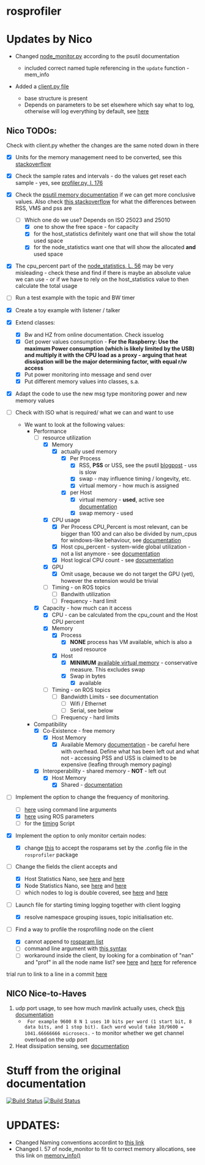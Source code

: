 rosprofiler
===========

# Updates by Nico
* Changed [node_monitor.py](./src/rosprofiler/node_monitor.py) according to the psutil documentation
    * included correct named tuple referencing in the `update` function - mem_info

* Added a [client.py file](./src/client.py)
    * base structure is present
    * Depends on parameters to be set elsewhere which say what to log, otherwise will log everything by default, see [here](./src/client.py#L39)


## Nico TODOs:
Check with client.py whether the changes are the same noted down in there
- [x] Units for the memory management need to be converted, see this [stackoverflow](https://stackoverflow.com/questions/21792655/psutil-virtual-memory-units-of-measurement)
- [x] Check the sample rates and intervals - do the values get reset each sample - yes, see [profiler.py, l. 176](./src/rosprofiler/profiler.py#L176)
- [x] Check the [psutil memory documentation](https://psutil.readthedocs.io/en/latest/#psutil.Process.memory_full_info) if we can get more conclusive values. Also check [this stackoverflow](https://stackoverflow.com/questions/7880784/what-is-rss-and-vsz-in-linux-memory-management) for what the differences between RSS, VMS and pss are
    * [ ] Which one do we use? Depends on ISO 25023 and 25010
        * [x] one to show the free space - for capacity
        * [x] for the host_statistics definitely want one that will show the total used space
        * [x] for the node_statistics want one that will show the allocated __and__ used space
- [x] The cpu_percent part of the [node_statistics, L. 56](./src/rosprofiler/node_monitor.py#L56) may be very misleading - check these and find if there is maybe an absolute value we can use - or if we have to rely on the host_statistics value to then calculate the total usage
- [ ] Run a test example with the topic and BW timer 


- [x] Create a toy example with listener / talker
- [x] Extend classes:
    - [x] Bw and HZ from online documentation. Check issuelog
    - [x] Get power values consumption - **For the Raspberry: Use the maximum Power consumption (which is likely limited by the USB) and multiply it with the CPU load as a proxy - arguing that heat dissipation will be the major determining factor, with equal r/w access**
    - [x] Put power monitoring into message and send over
    - [x] Put different memory values into classes, s.a.
- [x] Adapt the code to use the new msg type monitoring power and new memory values
- [ ] Check with ISO what is required/ what we can and want to use
    * We want to look at the following values:
        * Performance
            * [ ] resource utilization
                * [x] Memory 
                    * [x] actually used memory
                        * [x] Per Process
                            * [x] RSS, **PSS** or USS, see the psutil [blogpost](http://grodola.blogspot.com/2016/02/psutil-4-real-process-memory-and-environ.html) - uss is slow
                            * [x] swap - may influence timing / longevity, etc.
                            * [x] virtual memory - how much is assigned
                        * [x] per Host
                            * [x] virtual memory - **used**, active see [documentation](https://psutil.readthedocs.io/en/latest/#psutil.virtual_memory)
                            * [x] swap memory - used
                * [x] CPU usage
                    * [x] Per Process CPU_Percent is most relevant, can be bigger than 100 and can also be divided by num_cpus for windows-like behaviour, see [documentation](https://psutil.readthedocs.io/en/latest/#psutil.Process.cpu_percent)
                    * [x] Host cpu_percent - system-wide global utilization - not a list anymore - see [documentation](https://psutil.readthedocs.io/en/latest/#psutil.cpu_times)
                    * [x] Host logical CPU count - see [documentation](https://psutil.readthedocs.io/en/latest/#psutil.cpu_count)
                * [x] GPU
                    * [x] Omit usage, because we do not target the GPU (yet), however the extension would be trivial
                * [ ] Timing - on ROS topics
                    * [ ] Bandwith utilization
                    * [ ] Frequency - hard limit
            * [x] Capacity - how much can it access
                * [x] CPU - can be calculated from the cpu_count and the Host CPU percent
                * [x] Memory
                    * [x] Process
                        * [x] **NONE** process has VM available, which is also a used resource
                    * [x] Host
                        * [x] **MINIMUM** [available virtual memory](https://psutil.readthedocs.io/en/latest/#psutil.virtual_memory) - conservative measure. This excludes swap
                        * [x] Swap in bytes 
                            * [x] available
                * [ ] Timing - on ROS topics
                    * [ ] Bandwidth Limits - see documentation
                        * [ ] Wifi / Ethernet
                        * [ ] Serial, see below
                    * [ ] Frequency - hard limits
        * Compatibility
            * [x] Co-Existence - free memory
                * [x] Host Memory
                    * [x] Available Memory [documentation](https://psutil.readthedocs.io/en/latest/#psutil.virtual_memory) - be careful here with overhead. Define what has been left out and what not - accessing PSS and USS is claimed to be expensive (leafing through memory paging)
            * [x] Interoperability - shared memory - **NOT** - left out
                * [x] Host Memory
                    * [x] Shared - [documentation](https://psutil.readthedocs.io/en/latest/#psutil.virtual_memory)

- [ ] Implement the option to change the frequency of monitoring.
    * [ ] [here](./scripts/rosprofilerNano#L52) using command line arguments 
    * [x] [here](./src/rosprofiler/profiler_Nano.py#L71) using ROS parameters
    * [ ] for the [timing](./src/timing.py#L13) Script

- [x] Implement the option to only monitor certain nodes:
    - [x] change [this](./src/rosprofiler/profiler_Nano.py#L94) to accept the rosparams set by the .config file in the `rosprofiler` package

- [ ] Change the fields the client accepts and
     * [x] Host Statistics Nano, see [here](./src/client.py#L49) and [here](./src/client.py#L48)
     * [x] Node Statistics Nano, see [here](./src/client.py#L75) and [here](./src/client.py#L61)
     * [ ] which nodes to log is double covered, see [here](./src/client.py#L) and [here](./src/rosprofiler/profiler_Nano.py#L142)
- [ ] Launch file for starting timing logging together with client logging
    - [x] resolve namespace grouping issues, topic initialisation etc.
- [ ] Find a way to profile the rosprofiling node on the client
    - [x] cannot append to [rosparam list](./config/profileparams.yaml)
    - [ ] command line argument with [this syntax](./launch/nano_profiler.launch#L13)
    - [ ] workaround inside the client, by looking for a combination of "nan" and "prof" in all the node name list? see [here](./src/rosprofiler/host_monitor_nano.py#L43) and [here](./src/client.py#L24) for reference

trial run to link to a line in a commit [here](./src/rosprofiler/profiler_Nano.py#L15@d05115ea722b46f9e84e259117c3ed09fc327460)
## NICO Nice-to-Haves

1. udp port usage, to see how much mavlink actually uses, check [this documentation](https://psutil.readthedocs.io/en/latest/#psutil.net_connections)
    * ` For example 9600 8 N 1 uses 10 bits per word (1 start bit, 8 data bits, and 1 stop bit). Each word would take 10/9600 = 1041.66666666 microsecs.` - to monitor whether we get channel overload on the udp port
2. Heat dissipation sensing, see [documentation](https://psutil.readthedocs.io/en/latest/#psutil.sensors_temperatures)

# Stuff from the original documentation


[![Build Status](https://travis-ci.org/osrf/rosprofiler.svg?branch=master)](https://travis-ci.org/osrf/rosprofiler)
[![Build Status](http://jenkins.ros.org/buildStatus/icon?job=devel-indigo-rosprofiler)](http://jenkins.ros.org/job/devel-indigo-rosprofiler/)

# UPDATES:

* Changed Naming conventions accordint to [this link](http://grodola.blogspot.com/2015/06/psutil-30.html)
* Changed l. 57 of node_monitor to fit to correct memory allocations, see this link on [memory_info()](https://psutil.readthedocs.io/en/latest/#psutil.Process.memory_info)